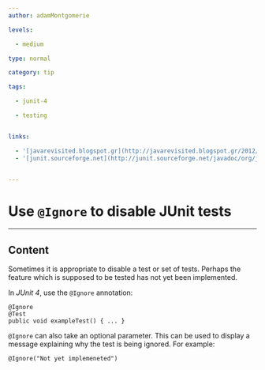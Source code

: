 ```yaml
---
author: adamMontgomerie

levels:

  - medium

type: normal

category: tip

tags:

  - junit-4

  - testing


links:

  - '[javarevisited.blogspot.gr](http://javarevisited.blogspot.gr/2012/06/junit4-annotations-test-examples-and.html){website}'
  - '[junit.sourceforge.net](http://junit.sourceforge.net/javadoc/org/junit/Ignore.html){website}'


---
```


# Use `@Ignore` to disable JUnit tests

---
## Content

Sometimes it is appropriate to disable a test or set of tests. Perhaps the feature which is supposed to be tested has not yet been implemented.

In _JUnit 4_, use the `@Ignore` annotation:
```
@Ignore
@Test
public void exampleTest() { ... }
```
`@Ignore` can also take an optional parameter. This can be used to display a message explaining why the test is being ignored. For example:
```
@Ignore("Not yet implemeneted")
```

